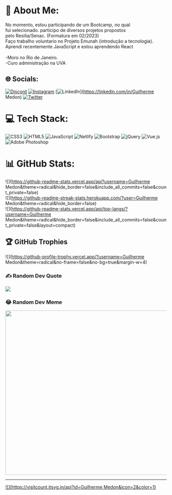 # 💫 About Me:
No momento, estou participando de um Bootcamp, no qual<br>fui selecionado. participo de diversos projetos propostos<br>pelo Resilia/Senac. (Formatura em 02/2023)<br>Faço trabalho voluntario no Projeto Emunah (introdução a tecnologia).<br>Aprendi recentemente JavaScript e estou aprendendo React<br><br>-Moro no Rio de Janeiro.<br>-Curo administração na UVA


## 🌐 Socials:
[![Discord](https://img.shields.io/badge/Discord-%237289DA.svg?logo=discord&logoColor=white)](htttps://discord.gg/Medon) [![Instagram](https://img.shields.io/badge/Instagram-%23E4405F.svg?logo=Instagram&logoColor=white)](https://instagram.com/@guilhermemedonn) [![LinkedIn](https://img.shields.io/badge/LinkedIn-%230077B5.svg?logo=linkedin&logoColor=white)](https://linkedin.com/in/Guilherme Medon) [![Twitter](https://img.shields.io/badge/Twitter-%231DA1F2.svg?logo=Twitter&logoColor=white)](https://twitter.com/Medon) 

# 💻 Tech Stack:
![CSS3](https://img.shields.io/badge/css3-%231572B6.svg?style=flat&logo=css3&logoColor=white) ![HTML5](https://img.shields.io/badge/html5-%23E34F26.svg?style=flat&logo=html5&logoColor=white) ![JavaScript](https://img.shields.io/badge/javascript-%23323330.svg?style=flat&logo=javascript&logoColor=%23F7DF1E) ![Netlify](https://img.shields.io/badge/netlify-%23000000.svg?style=flat&logo=netlify&logoColor=#00C7B7) ![Bootstrap](https://img.shields.io/badge/bootstrap-%23563D7C.svg?style=flat&logo=bootstrap&logoColor=white) ![jQuery](https://img.shields.io/badge/jquery-%230769AD.svg?style=flat&logo=jquery&logoColor=white) ![Vue.js](https://img.shields.io/badge/vuejs-%2335495e.svg?style=flat&logo=vuedotjs&logoColor=%234FC08D) ![Adobe Photoshop](https://img.shields.io/badge/adobephotoshop-%2331A8FF.svg?style=flat&logo=adobephotoshop&logoColor=white)
# 📊 GitHub Stats:
![](https://github-readme-stats.vercel.app/api?username=Guilherme Medon&theme=radical&hide_border=false&include_all_commits=false&count_private=false)<br/>
![](https://github-readme-streak-stats.herokuapp.com/?user=Guilherme Medon&theme=radical&hide_border=false)<br/>
![](https://github-readme-stats.vercel.app/api/top-langs/?username=Guilherme Medon&theme=radical&hide_border=false&include_all_commits=false&count_private=false&layout=compact)

## 🏆 GitHub Trophies
![](https://github-profile-trophy.vercel.app/?username=Guilherme Medon&theme=radical&no-frame=false&no-bg=true&margin-w=4)

### ✍️ Random Dev Quote
![](https://quotes-github-readme.vercel.app/api?type=horizontal&theme=radical)

### 😂 Random Dev Meme
<img src="https://random-memer.herokuapp.com/" width="512px"/>

---
[![](https://visitcount.itsvg.in/api?id=Guilherme Medon&icon=2&color=1)](https://visitcount.itsvg.in)

<!-- Proudly created with GPRM ( https://gprm.itsvg.in ) -->
